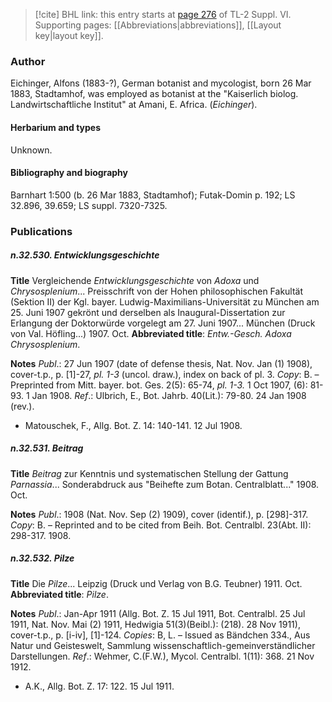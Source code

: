 > [!cite] BHL link: this entry starts at [page 276](https://www.biodiversitylibrary.org/item/103835#page/286/mode/1up) of TL-2 Suppl. VI.
> Supporting pages: [[Abbreviations|abbreviations]], [[Layout key|layout key]].

### Author

Eichinger, Alfons (1883-?), German botanist and mycologist, born 26 Mar 1883, Stadtamhof, was employed as botanist at the "Kaiserlich biolog. Landwirtschaftliche Institut" at Amani, E. Africa. (*Eichinger*).

#### Herbarium and types

Unknown.

#### Bibliography and biography

Barnhart 1:500 (b. 26 Mar 1883, Stadtamhof); Futak-Domin p. 192; LS 32.896, 39.659; LS suppl. 7320-7325.

### Publications

##### n.32.530. Entwicklungsgeschichte

**Title**
Vergleichende *Entwicklungsgeschichte* von *Adoxa* und *Chrysosplenium*... Preisschrift von der Hohen philosophischen Fakultät (Sektion II) der Kgl. bayer. Ludwig-Maximilians-Universität zu München am 25. Juni 1907 gekrönt und derselben als Inaugural-Dissertation zur Erlangung der Doktorwürde vorgelegt am 27. Juni 1907... München (Druck von Val. Höfling...) 1907. Oct.
**Abbreviated title**: *Entw.-Gesch. Adoxa Chrysosplenium*.

**Notes**
*Publ*.: 27 Jun 1907 (date of defense thesis, Nat. Nov. Jan (1) 1908), cover-t.p., p. \[1\]-27, *pl. 1-3* (uncol. draw.), index on back of pl. 3. *Copy*: B. – Preprinted from Mitt. bayer. bot. Ges. 2(5): 65-74, *pl. 1-3.* 1 Oct 1907, (6): 81-93. 1 Jan 1908.
*Ref*.: Ulbrich, E., Bot. Jahrb. 40(Lit.): 79-80. 24 Jan 1908 (rev.).
- Matouschek, F., Allg. Bot. Z. 14: 140-141. 12 Jul 1908.

##### n.32.531. Beitrag

**Title**
*Beitrag* zur Kenntnis und systematischen Stellung der Gattung *Parnassia*... Sonderabdruck aus "Beihefte zum Botan. Centralblatt..." 1908. Oct.

**Notes**
*Publ*.: 1908 (Nat. Nov. Sep (2) 1909), cover (identif.), p. \[298\]-317. *Copy*: B. – Reprinted and to be cited from Beih. Bot. Centralbl. 23(Abt. II): 298-317. 1908.

##### n.32.532. Pilze

**Title**
Die *Pilze*... Leipzig (Druck und Verlag von B.G. Teubner) 1911. Oct.
**Abbreviated title**: *Pilze*.

**Notes**
*Publ*.: Jan-Apr 1911 (Allg. Bot. Z. 15 Jul 1911, Bot. Centralbl. 25 Jul 1911, Nat. Nov. Mai (2) 1911, Hedwigia 51(3)(Beibl.): (218). 28 Nov 1911), cover-t.p., p. \[i-iv\], \[1\]-124.
*Copies*: B, L. – Issued as Bändchen 334., Aus Natur und Geisteswelt, Sammlung wissenschaftlich-gemeinverständlicher Darstellungen.
*Ref*.: Wehmer, C.(F.W.), Mycol. Centralbl. 1(11): 368. 21 Nov 1912.
- A.K., Allg. Bot. Z. 17: 122. 15 Jul 1911.


